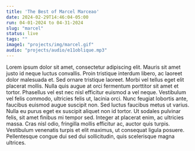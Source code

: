 ```yaml
---
title: 'The Best of Marcel Marceao'
date: 2024-02-29T14:46:04-05:00
run: 04-01-2024 to 04-31-2024
slug: "marcel"
status: live
tags: ""
image1: "projects/img/marcel.gif"
audio: "projects/audio/e11oblique.mp3"
---
```

Lorem ipsum dolor sit amet, consectetur adipiscing elit. Mauris sit amet justo id neque luctus convallis. Proin tristique interdum libero, ac laoreet dolor malesuada et. Sed ornare tristique laoreet. Morbi vel tellus eget elit placerat mollis. Nulla quis augue at orci fermentum porttitor sit amet et tortor. Phasellus vel est nec nisl efficitur euismod a vel neque. Vestibulum vel felis commodo, ultricies felis ut, lacinia orci. Nunc feugiat lobortis ante, faucibus euismod augue suscipit non. Sed luctus faucibus metus ut varius. Nulla eu purus eget ex suscipit aliquet non id tortor. Ut sodales pulvinar felis, sit amet finibus mi tempor sed. Integer at placerat enim, ac ultricies massa. Cras nisl odio, fringilla mollis efficitur ac, auctor quis turpis. Vestibulum venenatis turpis et elit maximus, ut consequat ligula posuere. Pellentesque congue dui sed dui sollicitudin, quis scelerisque magna ultrices.